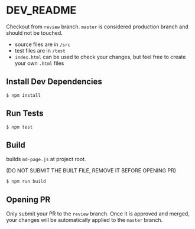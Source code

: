 # DEV_README

Checkout from `review` branch. `master` is considered production branch and should not be touched.

- source files are in `/src`
- test files are in `/test`
- `index.html` can be used to check your changes, but feel free to create your own `.html` files

## Install Dev Dependencies
```
$ npm install
```

## Run Tests
```
$ npm test
```

## Build
builds `md-page.js` at project root.

(DO NOT SUBMIT THE BUILT FILE, REMOVE IT BEFORE OPENING PR)
```
$ npm run build
```

## Opening PR

Only submit your PR to the `review` branch. Once it is approved and merged, your changes will be automatically applied to the `master` branch.
